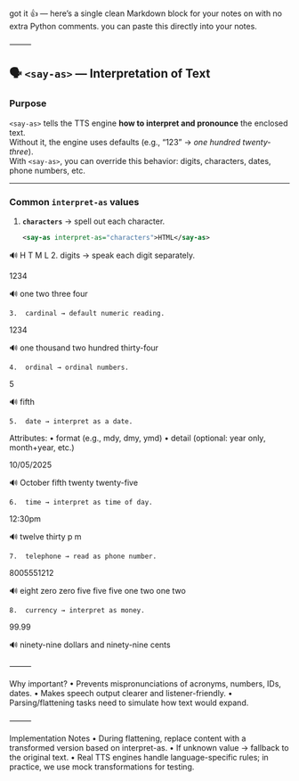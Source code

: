 got it 👍 — here’s a single clean Markdown block for your notes on <say-as> with no extra Python comments. you can paste this directly into your notes.

⸻


## 🗣️ `<say-as>` — Interpretation of Text

### Purpose
`<say-as>` tells the TTS engine **how to interpret and pronounce** the enclosed text.  
Without it, the engine uses defaults (e.g., “123” → *one hundred twenty-three*).  
With `<say-as>`, you can override this behavior: digits, characters, dates, phone numbers, etc.

---

### Common `interpret-as` values

1. **`characters`** → spell out each character.  
   ```xml
   <say-as interpret-as="characters">HTML</say-as>

🔊 H T M L
	2.	digits → speak each digit separately.

<say-as interpret-as="digits">1234</say-as>

🔊 one two three four

	3.	cardinal → default numeric reading.

<say-as interpret-as="cardinal">1234</say-as>

🔊 one thousand two hundred thirty-four

	4.	ordinal → ordinal numbers.

<say-as interpret-as="ordinal">5</say-as>

🔊 fifth

	5.	date → interpret as a date.
Attributes:
	•	format (e.g., mdy, dmy, ymd)
	•	detail (optional: year only, month+year, etc.)

<say-as interpret-as="date" format="mdy">10/05/2025</say-as>

🔊 October fifth twenty twenty-five

	6.	time → interpret as time of day.

<say-as interpret-as="time" format="hms12">12:30pm</say-as>

🔊 twelve thirty p m

	7.	telephone → read as phone number.

<say-as interpret-as="telephone">8005551212</say-as>

🔊 eight zero zero five five five one two one two

	8.	currency → interpret as money.

<say-as interpret-as="currency">99.99</say-as>

🔊 ninety-nine dollars and ninety-nine cents

⸻

Why important?
	•	Prevents mispronunciations of acronyms, numbers, IDs, dates.
	•	Makes speech output clearer and listener-friendly.
	•	Parsing/flattening tasks need to simulate how text would expand.

⸻

Implementation Notes
	•	During flattening, replace <say-as> content with a transformed version based on interpret-as.
	•	If unknown value → fallback to the original text.
	•	Real TTS engines handle language-specific rules; in practice, we use mock transformations for testing.
